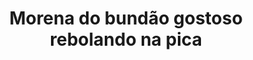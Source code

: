 ---
layout: post
title: Morena do bundão gostoso rebolando na pica
thumb: morena-do-bundao-gostoso-rebolando-na-pica
duration: "08:05"
permalink: /:title
video: https://www.xvideos.com/embedframe/66143611
categories: cumshot, cum, fucking, babe, blowjob, fuck, deepthroat, lingerie, pussyfucking, big-ass, boquete, linda, gostosa, morena, bundao, gozada-na-boca, gata-safada
---
